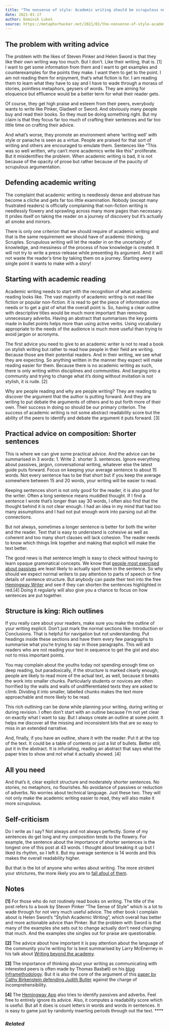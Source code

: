 ```yaml
---
title: "The nonsense of style: Academic writing should be scrupulous not stylish"
date: 2021-01-17
author: Dominik Lukeš
source: https://metaphorhacker.net/2021/01/the-nonsense-of-style-academic-writing-should-be-scrupulous-not-stylish
---
```


The problem with writing advice
-------------------------------

The problem with the likes of Steven Pinker and Helen Sword is that they like their own writing way too much. But I don’t. Like their writing, that is. [1] I want to get some information from them and I want to get examples and counterexamples for the points they make. I want them to get to the point. I am not reading them for enjoyment, that’s what fiction is for. I am reading them to learn what they have to say and I have to wade through a morass of stories, pointless metaphors, geysers of words. They are aiming for eloquence but effluence would be a better term for what their reader gets.

Of course, they get high praise and esteem from their peers, everybody wants to write like Pinker, Gladwell or Sword. And obviously many people buy and read their books. So they must be doing something right. But my claim is that they focus far too much of crafting their sentences and far too little time on crafting their advice.

And what’s worse, they promote an environment where ‘writing well’ with style or panache is seen as a virtue. People are praised for that sort of writing and others are encouraged to emulate them. Sentences like “This was so well written, why can’t more academics write like this” proliferate. But it misidentifies the problem. When academic writing is bad, it is not because of the opacity of prose but rather because of the paucity of scrupulous argumentation.

Defending academic writing
--------------------------

The complaint that academic writing is needlessly dense and abstruse has become a cliche and gets far too little examination. Nobody (except many frustrated readers) is officially complaining that non-fiction writing is needlessly flowery and sprawling across many more pages than necessary. It prides itself on taking the reader on a journey of discovery but it’s actually all smoke and mirrors.

There is only one criterion that we should require of academic writing and that is the same requirement we should have of academic thinking. Scruples. Scrupulous writing will let the reader in on the uncertainty of knowledge, and messiness of the process of how knowledge is created. It will not try to write a press-release while presenting its argument. And it will not waste the reader’s time by taking them on a journey. Starting every single point it wants to make with a story!

Starting with academic reading
------------------------------

Academic writing needs to start with the recognition of what academic reading looks like. The vast majority of academic writing is not read like fiction or popular non-fiction. It is read to get the piece of information one needs or to get a gist of what the overall point is. So, having a clear outline with descriptive titles would be much more important than removing unnecessary adverbs. Having an abstract that summarises the key points made in bullet points helps more than using active verbs. Using vocabulary appropriate to the needs of the audience is much more useful than trying to avoid jargon or acronyms.

The first advice you need to give to an academic writer is not to read a book on stylish writing but rather to read how people in their field are writing. Because those are their potential readers. And in their writing, we see what they are expecting. So anything written in the manner they expect will make reading easier for them. Because there is no academic writing as such, there is only writing within disciplines and communities. And barging into a community and trying to change what it’s doing without invitation is not stylish, it is rude. [2]

Why are people reading and why are people writing? They are reading to discover the argument that the author is putting forward. And they are writing to put debate the arguments of others and to put forth more of their own. Their success in doing so should be our primary criterion. The success of academic writing is not some abstract readability score but the ability of the peers to identify and debate the argument it puts forward. [3]

Practical advice on composition: Shorter sentences
--------------------------------------------------

This is where we can give some practical advice. And the advice can be summarised in 3 words: 1. Write 2. shorter 3. sentences. Ignore everything about passives, jargon, conversational writing, whatever else the latest guide puts forward. Focus on keeping your average sentence to about 15 words. Not every sentence has to be that short but if you keep the average somewhere between 15 and 20 words, your writing will be easier to read.

Keeping sentences short is not only good for the reader, it is also good for the writer. Often a long sentence means muddled thought. If I find a sentence I wrote that’s longer than say 30 words, I often also find that the thought behind it is not clear enough. I had an idea in my mind that had too many assumptions and I had not put enough work into parsing out all the connections.

But not always, sometimes a longer sentence is better for both the writer and the reader. Text that is easy to understand is cohesive as well as coherent and too many short clauses will lack cohesion. The reader needs to know which things link together and making that explicit will make the text better.

The good news is that sentence length is easy to check without having to learn opaque grammatical concepts. We know that [people most exercised about passives](http://www.lel.ed.ac.uk/grammar/passives.html) are least likely to actually spot them in the sentence. So why should we expect normal writers to pay attention to parts of speech or fine details of sentence structure. But anybody can paste their text into the free [Hemingway Writer](http://www.hemingwayapp.com/) and see if they can shorten the sentences highlighted in red.[4] Doing it regularly will also give you a chance to focus on how sentences are put together.

Structure is king: Rich outlines
--------------------------------

If you really care about your readers, make sure you make the outline of your writing explicit. Don’t just mark the normal sections like: Introduction or Conclusions. That is helpful for navigation but not understanding. Put headings inside these sections and have them every few paragraphs to summarise what you’re trying to say in those paragraphs. This will aid readers who are not reading your text in sequence to get the gist and also not to miss important points.

You may complain about the youths today not spending enough time on deep reading, but paradoxically, if the structure is marked clearly enough, people are likely to read more of the actual text, as well, because it breaks the work into smaller chunks. Particularly students or novices are often horrified by the walls and walls of undifferentiated texts they are asked to climb. Dividing it into smaller, labelled chunks makes the text more approachable and more likely to be read.

This rich outlining can be done while planning your writing, during writing or during revision. I often don’t start with an outline because I’m not yet clear on exactly what I want to say. But I always create an outline at some point. It helps me discover all the missing and inconsistent bits that are so easy to miss in an extended narrative.

And, finally, if you have an outline, share it with the reader. Put it at the top of the text. It could be a table of contents or just a list of bullets. Better still, put it in the abstract. It is infuriating, reading an abstract that says what the paper tries to show and not what it actually showed. [4]

All you need
------------

And that’s it, clear explicit structure and moderately shorter sentences. No stories, no metaphors, no flourishes. No avoidance of passives or reduction of adverbs. No worries about technical language. Just these two. They will not only make the academic writing easier to read, they will also make it more scrupulous.

Self-criticism
--------------

Do I write as I say? Not always and not always perfectly. Some of my sentences do get long and my composition tends to the flowery. For example, the sentence about the importance of shorter sentences is the longest one of this post at 43 words. I thought about breaking it up but I liked its rhythm, so I left it. But my average sentence is 14 words and this makes the overall readability higher.

But that is the lot of anyone who writes about writing. The more strident your strictures, the more likely you are to [fall afoul of them](https://www.polysyllabic.com/?q=node/168).

Notes
-----

**[1]** For those who do not routinely read books on writing. The title of the post refers to a book by Steven Pinker “The Sense of Style” which is a lot to wade through for not very much useful advice. The other book I complain about is Helen Sword’s “Stylish Academic Writing”, which overall has better and more actionable advice than Pinker. But the problem with Sword is that many of the examples she sets out to change actually don’t need changing that much. And the examples she singles out for praise are questionable.

**[2]** The advice about how important it is pay attention about the language of the community you’re writing for is best summarised by Larry McEnerney in his talk about [Writing beyond the academy](https://www.youtube.com/watch?v=aFwVf5a3pZM&list=PLEl9d2qvKkBslX4kb0bG2mWmiSKYDGBdC&index=3).

**[3]** The importance of thinking about your writing as communicating with interested peers is often made by Thomas Basbøll) on his [blog Inframethodology](https://blog.cbs.dk/inframethodology/). But it is also the core of the argument of this [paper by Cathy Birkenstein defending Judith Butler](https://www.jstor.org/stable/25653028?seq=1) against the charge of incomprehensibility.

**[4]** The [Hemingway App](http://www.hemingwayapp.com/) also tries to identify passives and adverbs. Feel free to entirely ignore its advice. Also, it computes a readability score which is useful. But all it does is count letters in words and words in sentences. It is easy to game just by randomly inserting periods through out the text. \*\*\*\*

### *Related*
